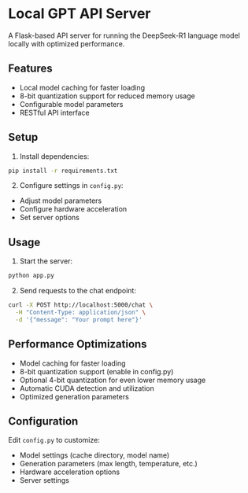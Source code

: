 # Local GPT API Server

A Flask-based API server for running the DeepSeek-R1 language model locally with optimized performance.

## Features

- Local model caching for faster loading
- 8-bit quantization support for reduced memory usage
- Configurable model parameters
- RESTful API interface

## Setup

1. Install dependencies:
```bash
pip install -r requirements.txt
```

2. Configure settings in `config.py`:
- Adjust model parameters
- Configure hardware acceleration
- Set server options

## Usage

1. Start the server:
```bash
python app.py
```

2. Send requests to the chat endpoint:
```bash
curl -X POST http://localhost:5000/chat \
  -H "Content-Type: application/json" \
  -d '{"message": "Your prompt here"}'
```

## Performance Optimizations

- Model caching for faster loading
- 8-bit quantization support (enable in config.py)
- Optional 4-bit quantization for even lower memory usage
- Automatic CUDA detection and utilization
- Optimized generation parameters

## Configuration

Edit `config.py` to customize:
- Model settings (cache directory, model name)
- Generation parameters (max length, temperature, etc.)
- Hardware acceleration options
- Server settings
